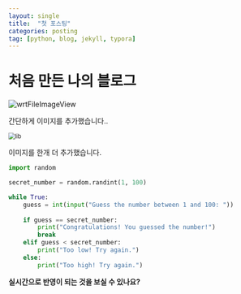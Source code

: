 ```yaml
---
layout: single 
title:  "첫 포스팅"
categories: posting
tag: [python, blog, jekyll, typora]
---
```


# 처음 만든 나의 블로그






![wrtFileImageView](../../images/2024-07-05-blog/wrtFileImageView.jpg)

간단하게 이미지를 추가했습니다..





<img src="../../images/2024-07-05-blog/lib.jpg" alt="lib" style="zoom:80%;" />

이미지를 한개 더 추가했습니다.


```python
import random

secret_number = random.randint(1, 100)

while True:
    guess = int(input("Guess the number between 1 and 100: "))
    
    if guess == secret_number:
        print("Congratulations! You guessed the number!")
        break
    elif guess < secret_number:
        print("Too low! Try again.")
    else:
        print("Too high! Try again.")
```



**실시간으로 반영이 되는 것을 보실 수 있나요?**

